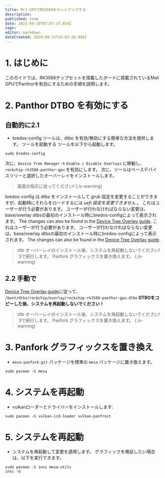```yaml
---
title: Mri GPUでRK3588をセットアップする
description:
published: true
date: 2025-09-18T07:07:37.654Z
tags:
editor: markdown
dateCreated: 2024-08-31T15:03:26.994Z
---
```


# 1. はじめに

このガイドでは、RK3588チップセットを搭載したボードに搭載されているMali GPUでPanthorを有効にするための手順を説明します。

# 2. Panthor DTBO を有効にする

## 自動的に2.1

- bredos-config ツールは、dtbo を有効/無効にする簡単な方法を提供します。 ツールを起動する ツールを以下から起動します。

```
sudo bredos-config
```

次に、`Device Tree Manager` -> `Enable / Disable Overlays` に移動し、`rockchip-rk3588-panthor-gpu` を有効にします。 次に、ツールはベースデバイスツリーと選択したオーバーレイをインストールします。

> 画面の指示に従ってください!
> {.is-warning}

bredos-config は dtbs をインストールして grub 設定を変更することができますが、起動時にそれらをロードするには _uefi 設定を変更できません_ 。 これはユーザーが行う必要があります。 ユーザーが行わなければならない変更は、base/overlay dtbsの最初のインストール時にbredos-configによって表示されます。 The changes can also be found in the [Device Tree Overlay guide](/how-to/how-to-enable-dtbos). これはユーザーが行う必要があります。 ユーザーが行わなければならない変更は、base/overlay dtbsの最初のインストール時にbredos-configによって表示されます。 The changes can also be found in the [Device Tree Overlay guide](/how-to/how-to-enable-dtbos).

> dtb オーバーレイのインストール後、システムを再起動しないでください!
> \`3で続行します。 Panfork グラフィックスを置き換えます。
> {.is-warning}

## 2.2 手動で

[Device Tree Overlay guide](/how-to/how-to-enable-dtbos)に従って、
`/boot/dtbs/rockchip/overlay/rockchip-rk3588-panthor-gpu.dtbo`
**DTBOをコピーした後、システムを再起動しないでください！**

> dtb オーバーレイのインストール後、システムを再起動しないでください!
> \`3で続行します。 Panfork グラフィックスを置き換えます。
> {.is-warning}

# 3. Panfork グラフィックスを置き換え

- `mesa-panfork-git` パッケージを標準の `mesa` パッケージに置き換えます。

```
sudo pacman -S mesa
```

# 4. システムを再起動

- vulkanローダーとドライバーをインストールします:

```
sudo pacman -S vulkan-icd-loader vulkan-panfrost
```

# 5. システムを再起動

- システムを再起動して変更を適用します。 グラフィックを検証したい場合は、以下を実行できます。

```
sudo pacman -S inxi mesa-utils
inxi -G
```